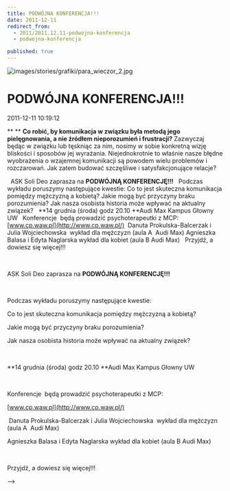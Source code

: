 ```yaml
---
title: PODWÓJNA KONFERENCJA!!!
date: 2011-12-11
redirect_from: 
  - 2011/2011.12.11-podwojna-konferencja
  - podwojna-konferencja

published: true
---
```



![images/stories/grafiki/para_wieczor_2.jpg](images/stories/grafiki/para_wieczor_2.jpg)

# PODWÓJNA KONFERENCJA!!!

<time>2011-12-11 10:19:12</time>


**
**
**Co robić, by komunikacja w związku była metodą jego pielęgnowania, a nie źródłem nieporozumień i frustracji?**
Zazwyczaj będąc w związku lub tęskniąc za nim, nosimy w sobie  konkretną wizję bliskości i sposobów jej wyrażania. Niejednokrotnie to  właśnie nasze błędne wyobrażenia o wzajemnej komunikacji są powodem  wielu problemów i rozczarowań. Jak zatem budować szczęśliwe i  satysfakcjonujące relacje?
 

<!--{{intro-break}}-->

 
ASK Soli Deo zaprasza na **PODWÓJNĄ KONFERENCJĘ!!!**
 
Podczas wykładu poruszymy następujące kwestie:
Co to jest skuteczna komunikacja pomiędzy mężczyzną a kobietą?
Jakie mogą być przyczyny braku porozumienia?
Jak nasza osobista historia może wpływać na aktualny związek?
 
**14 grudnia (środa) godz 20.10 **Audi Max Kampus Głowny UW
 
Konferencje  będą prowadzić         psychoterapeutki z MCP:
[www.cp.waw.pl](http://www.cp.waw.pl/)
 Danuta         Prokulska-Balcerzak         i Julia Wojciechowska  wykład dla mężczyzn (aula A  Audi Max)
Agnieszka Balasa i         Edyta         Naglarska wykład dla kobiet (aula B Audi Max)
 
Przyjdź, a dowiesz się więcej!!!


<!--CONTENT FROM OLD SERVER (jos before 2013): 
**
**


**Co robić, by komunikacja w związku była metodą jego pielęgnowania, a nie źródłem nieporozumień i frustracji?**


Zazwyczaj będąc w związku lub tęskniąc za nim, nosimy w sobie  konkretną wizję bliskości i sposobów jej wyrażania. Niejednokrotnie to  właśnie nasze błędne wyobrażenia o wzajemnej komunikacji są powodem  wielu problemów i rozczarowań. Jak zatem budować szczęśliwe i  satysfakcjonujące relacje?


 


<!--{{intro-break}}-->


 


ASK Soli Deo zaprasza na **PODWÓJNĄ KONFERENCJĘ!!!**


 


Podczas wykładu poruszymy następujące kwestie:


Co to jest skuteczna komunikacja pomiędzy mężczyzną a kobietą?


Jakie mogą być przyczyny braku porozumienia?


Jak nasza osobista historia może wpływać na aktualny związek?


 


**14 grudnia (środa) godz 20.10 **Audi Max Kampus Głowny UW


 


Konferencje  będą prowadzić         psychoterapeutki z MCP:


[www.cp.waw.pl](http://www.cp.waw.pl/)


 Danuta         Prokulska-Balcerzak         i Julia Wojciechowska  wykład dla mężczyzn (aula A  Audi Max)


Agnieszka Balasa i         Edyta         Naglarska wykład dla kobiet (aula B Audi Max)


 


Przyjdź, a dowiesz się więcej!!!

-->

<!--{{json:{"created_date":"2011-12-11 10:19:12","publish_down":"0000-00-00 00:00:00","id":"1054"}}}-->